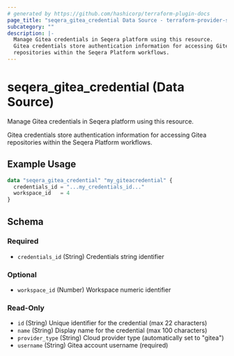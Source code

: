 ```yaml
---
# generated by https://github.com/hashicorp/terraform-plugin-docs
page_title: "seqera_gitea_credential Data Source - terraform-provider-seqera"
subcategory: ""
description: |-
  Manage Gitea credentials in Seqera platform using this resource.
  Gitea credentials store authentication information for accessing Gitea
  repositories within the Seqera Platform workflows.
---
```


# seqera_gitea_credential (Data Source)

Manage Gitea credentials in Seqera platform using this resource.

Gitea credentials store authentication information for accessing Gitea
repositories within the Seqera Platform workflows.

## Example Usage

```terraform
data "seqera_gitea_credential" "my_giteacredential" {
  credentials_id = "...my_credentials_id..."
  workspace_id   = 4
}
```

<!-- schema generated by tfplugindocs -->
## Schema

### Required

- `credentials_id` (String) Credentials string identifier

### Optional

- `workspace_id` (Number) Workspace numeric identifier

### Read-Only

- `id` (String) Unique identifier for the credential (max 22 characters)
- `name` (String) Display name for the credential (max 100 characters)
- `provider_type` (String) Cloud provider type (automatically set to "gitea")
- `username` (String) Gitea account username (required)
